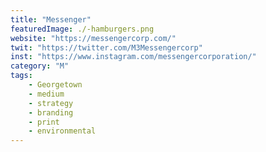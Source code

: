 ```yaml
---
title: "Messenger"
featuredImage: ./-hamburgers.png
website: "https://messengercorp.com/"
twit: "https://twitter.com/M3Messengercorp"
inst: "https://www.instagram.com/messengercorporation/"
category: "M"
tags:
    - Georgetown
    - medium
    - strategy
    - branding
    - print
    - environmental
---
```





